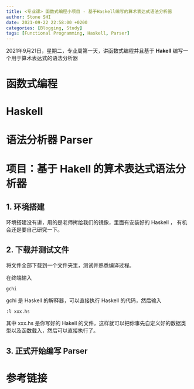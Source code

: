 ```yaml
---
title: <专业课> 函数式编程小项目 - 基于Haskell编写的算术表达式语法分析器
author: Stone SHI
date: 2021-09-22 22:58:00 +0200
categories: [Blogging, Study]
tags: [Functional Programming, Haskell, Parser]
---
```


2021年9月21日，星期二，专业周第一天，讲函数式编程并且基于 **Hakell** 编写一个用于算术表达式的语法分析器

# 函数式编程

# Haskell

# 语法分析器 Parser

# 项目：基于 Hakell 的算术表达式语法分析器

## 1. 环境搭建

环境搭建没有讲，用的是老师拷给我们的镜像，里面有安装好的 Haskell ， 有机会还是要自己研究一下。

## 2. 下载并测试文件

将文件全部下载到一个文件夹里，测试并熟悉编译过程。

在终端输入

```sh
gchi
```
gchi 是 Haskell 的解释器，可以直接执行 Haskell 的代码，然后输入

```Hakell
:l xxx.hs
```
其中 xxx.hs 是你写好的 Hakell 的文件，这样就可以把你事先自定义好的数据类型以及函数载入，然后可以直接执行了。

## 3. 正式开始编写 Parser

# 参考链接
